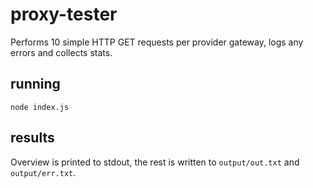 # proxy-tester

Performs 10 simple HTTP GET requests per provider gateway, logs any errors and collects stats.

## running

`node index.js`

## results

Overview is printed to stdout, the rest is written to `output/out.txt` and `output/err.txt`.
